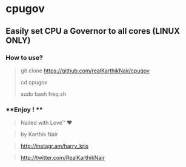 # cpugov
## Easily set CPU a Governor to all cores (LINUX ONLY)

### How to use?
>git clone https://github.com/realKarthikNair/cpugov
> 
>cd cpugov
> 
>sudo bash freq.sh

### **Enjoy ! **

>Nailed with Love™ ❤️

>by Karthik Nair 

>http://instagr.am/harry_kris 

>http://twitter.com/RealKarthikNair
